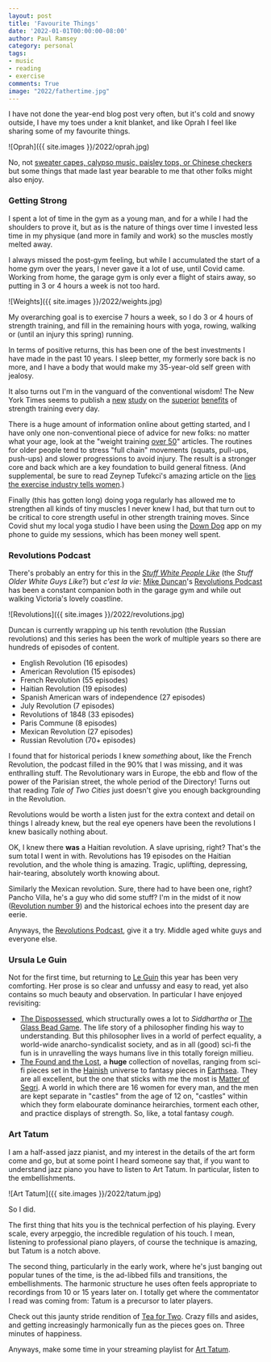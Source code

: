 ```yaml
---
layout: post
title: 'Favourite Things'
date: '2022-01-01T00:00:00-08:00'
author: Paul Ramsey
category: personal
tags:
- music
- reading
- exercise
comments: True
image: "2022/fathertime.jpg"
---
```


I have not done the year-end blog post very often, but it's cold and snowy outside, I have my toes under a knit blanket, and like Oprah I feel like sharing some of my favourite things. 

![Oprah]({{ site.images }}/2022/oprah.jpg)

No, not [sweater capes, calypso music, paisley tops, or Chinese checkers](https://www.youtube.com/watch?v=HzEVKPEvrRs&t=2m19s) but some things that made last year bearable to me that other folks might also enjoy. 

### Getting Strong

I spent a lot of time in the gym as a young man, and for a while I had the shoulders to prove it, but as is the nature of things over time I invested less time in my physique (and more in family and work) so the muscles mostly melted away.

I always missed the post-gym feeling, but while I accumulated the start of a home gym over the years, I never gave it a lot of use, until Covid came. Working from home, the garage gym is only ever a flight of stairs away, so putting in 3 or 4 hours a week is not too hard. 

![Weights]({{ site.images }}/2022/weights.jpg)

My overarching goal is to exercise 7 hours a week, so I do 3 or 4 hours of strength training, and fill in the remaining hours with yoga, rowing, walking or (until an injury this spring) running.

In terms of positive returns, this has been one of the best investments I have made in the past 10 years. I sleep better, my formerly sore back is no more, and I have a body that would make my 35-year-old self green with jealosy.

It also turns out I'm in the vanguard of the conventional wisdom! The New York Times seems to publish a [new](https://www.nytimes.com/2021/07/07/well/weight-training-exercise-control.html) [study](https://www.nytimes.com/2021/07/21/well/move/weight-training-fat.html) on the [superior](https://www.nytimes.com/2020/11/04/well/mind/anxiety-stress-weight-training-lifting-resistance.html) [benefits](https://www.nytimes.com/2019/07/24/well/move/how-weight-training-changes-the-brain.html) of strength training every day. 

There is a huge amount of information online about getting started, and I have only one non-conventional piece of advice for new folks: no matter what your age, look at the "weight training [over 50](https://gymjunkies.com/building-muscle-after-50/)" articles. The routines for older people tend to stress "full chain" movements (squats, pull-ups, push-ups) and slower progressions to avoid injury. The result is a stronger core and back which are a key foundation to build general fitness. (And supplemental, be sure to read Zeynep Tufekci's amazing article on the [lies the exercise industry tells women](https://medium.com/message/put-down-the-pink-dumbbell-1049400ede28).)

Finally (this has gotten long) doing yoga regularly has allowed me to strengthen all kinds of tiny muscles I never knew I had, but that turn out to be critical to core strength useful in other strength training moves. Since Covid shut my local yoga studio I have been using the [Down Dog](https://www.downdogapp.com/) app on my phone to guide my sessions, which has been money well spent.

### Revolutions Podcast

There's probably an entry for this in the [*Stuff White People Like*](https://stuffwhitepeoplelike.com/) (the *Stuff Older White Guys Like*?) but *c'est la vie*: [Mike Duncan](https://en.wikipedia.org/wiki/Mike_Duncan_(podcaster))'s [Revolutions Podcast](https://podcasts.apple.com/us/podcast/revolutions/id703889772) has been a constant companion both in the garage gym and while out walking Victoria's lovely coastline.

![Revolutions]({{ site.images }}/2022/revolutions.jpg)

Duncan is currently wrapping up his tenth revolution (the Russian revolutions) and this series has been the work of multiple years so there are hundreds of episodes of content.

* English Revolution (16 episodes)
* American Revolution (15 episodes)
* French Revolution (55 episodes)
* Haitian Revolution (19 episodes)
* Spanish American wars of independence (27 episodes)
* July Revolution (7 episodes)
* Revolutions of 1848 (33 episodes)
* Paris Commune (8 episodes)
* Mexican Revolution (27 episodes)
* Russian Revolution (70+ episodes)

I found that for historical periods I knew *something* about, like the French Revolution, the podcast filled in the 90% that I was missing, and it was enthralling stuff. The Revolutionary wars in Europe, the ebb and flow of the power of the Parisian street, the whole period of the Directory! Turns out that reading *Tale of Two Cities* just doesn't give you enough backgrounding in the Revolution.

Revolutions would be worth a listen just for the extra context and detail on things I already knew, but the real eye openers have been the revolutions I knew basically nothing about.

OK, I knew there **was** a Haitian revolution. A slave uprising, right? That's the sum total I went in with. Revolutions has 19 episodes on the Haitian revolution, and the whole thing is amazing. Tragic, uplifting, depressing, hair-tearing, absolutely worth knowing about.

Similarly the Mexican revolution. Sure, there had to have been one, right? Pancho Villa, he's a guy who did some stuff? I'm in the midst of it now ([Revolution number 9](https://www.youtube.com/watch?v=SNdcFPjGsm8)) and the historical echoes into the present day are eerie.

Anyways, the [Revolutions Podcast](https://podcasts.apple.com/us/podcast/revolutions/id703889772), give it a try. Middle aged white guys and everyone else. 

### Ursula Le Guin

Not for the first time, but returning to [Le Guin](https://en.wikipedia.org/wiki/Ursula_K._Le_Guin) this year has been very comforting. Her prose is so clear and unfussy and easy to read, yet also contains so much beauty and observation. In particular I have enjoyed revisiting:

* [The Dispossessed](https://en.wikipedia.org/wiki/The_Dispossessed), which structurally owes a lot to *Siddhartha* or [The Glass Bead Game](https://en.wikipedia.org/wiki/The_Glass_Bead_Game). The life story of a philosopher finding his way to understanding. But this philosopher lives in a world of perfect equality, a world-wide anarcho-syndicalist society, and as in all (good) sci-fi the fun is in unravelling the ways humans live in this totally foreign millieu.
* [The Found and the Lost](https://www.goodreads.com/book/show/29868611-the-found-and-the-lost), a **huge** collection of novellas, ranging from sci-fi pieces set in the [Hainish](https://en.wikipedia.org/wiki/Hainish_Cycle) universe to fantasy pieces in [Earthsea](https://en.wikipedia.org/wiki/Earthsea). They are all excellent, but the one that sticks with me the most is [Matter of Segri](https://en.wikipedia.org/wiki/The_Matter_of_Seggri). A world in which there are 16 women for every man, and the men are kept separate in "castles" from the age of 12 on, "castles" within which they form elabourate dominance heirarchies, torment each other, and practice displays of strength. So, like, a total fantasy *cough*.

### Art Tatum

I am a half-assed jazz pianist, and my interest in the details of the art form come and go, but at some point I heard someone say that, if you want to understand jazz piano you have to listen to Art Tatum. In particular, listen to the embellishments.

![Art Tatum]({{ site.images }}/2022/tatum.jpg)

So I did.

The first thing that hits you is the technical perfection of his playing. Every scale, every arpeggio, the incredible regulation of his touch. I mean, listening to professional piano players, of course the technique is amazing, but Tatum is a notch above. 

The second thing, particularly in the early work, where he's just banging out popular tunes of the time, is the ad-libbed fills and transitions, the embellishments. The harmonic structure he uses often feels appropriate to recordings from 10 or 15 years later on. I totally get where the commentator I read was coming from: Tatum is a precursor to later players.

Check out this jaunty stride rendition of [Tea for Two](https://open.spotify.com/track/0Otf1ZfYNIjhqFIuJk0fsy?si=079bf237caf94606). Crazy fills and asides, and getting increasingly harmonically fun as the pieces goes on. Three minutes of happiness.

Anyways, make some time in your streaming playlist for [Art Tatum](https://open.spotify.com/artist/3DtSOCXYU6o4EV0K1NgIKq).

